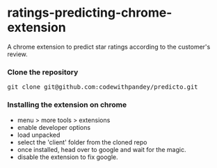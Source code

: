 # ratings-predicting-chrome-extension
A chrome extension to predict star ratings according to the customer's review.

### Clone the repository

<pre>git clone git@github.com:codewithpandey/predicto.git</pre>

### Installing the extension on chrome
  - menu > more tools > extensions
  - enable developer options
  - load unpacked
  - select the 'client' folder from the cloned repo
  - once installed, head over to google and wait for the magic.
  - disable the extension to fix google.
